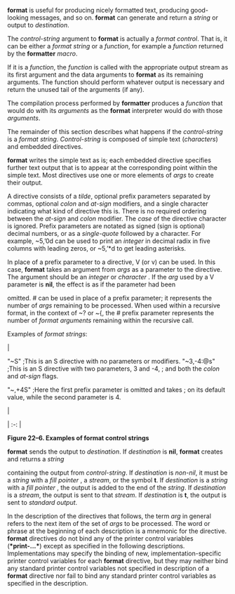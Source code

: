  



**format** is useful for producing nicely formatted text, producing good-looking messages, and so on. **format** can generate and return a *string* or output to *destination*. 



The *control-string* argument to **format** is actually a *format control*. That is, it can be either a *format string* or a *function*, for example a *function* returned by the **formatter** *macro*. 



If it is a *function*, the *function* is called with the appropriate output stream as its first argument and the data arguments to **format** as its remaining arguments. The function should perform whatever output is necessary and return the unused tail of the arguments (if any). 



The compilation process performed by **formatter** produces a *function* that would do with its *arguments* as the **format** interpreter would do with those *arguments*. 



The remainder of this section describes what happens if the *control-string* is a *format string*. *Control-string* is composed of simple text (*characters*) and embedded directives. 



**format** writes the simple text as is; each embedded directive specifies further text output that is to appear at the corresponding point within the simple text. Most directives use one or more elements of *args* to create their output. 



A directive consists of a *tilde*, optional prefix parameters separated by commas, optional *colon* and *at-sign* modifiers, and a single character indicating what kind of directive this is. There is no required ordering between the *at-sign* and *colon* modifier. The *case* of the directive character is ignored. Prefix parameters are notated as signed (sign is optional) decimal numbers, or as a *single-quote* followed by a character. For example, \~5,’0d can be used to print an *integer* in decimal radix in five columns with leading zeros, or \~5,’\*d to get leading asterisks. 



In place of a prefix parameter to a directive, V (or v) can be used. In this case, **format** takes an argument from *args* as a parameter to the directive. The argument should be an *integer* or *character* . If the *arg* used by a V parameter is **nil**, the effect is as if the parameter had been 



omitted. # can be used in place of a prefix parameter; it represents the number of *args* remaining to be processed. When used within a recursive format, in the context of \~? or \~\{, the # prefix parameter represents the number of *format arguments* remaining within the recursive call. 



Examples of *format strings*: 



|<p>"\~S" ;This is an S directive with no parameters or modifiers. "\~3,-4:@s" ;This is an S directive with two parameters, 3 and -4, ; and both the *colon* and *at-sign* flags. </p><p>"\~,+4S" ;Here the first prefix parameter is omitted and takes ; on its default value, while the second parameter is 4.</p>|

| :-: |





**Figure 22–6. Examples of format control strings** 



**format** sends the output to *destination*. If *destination* is **nil**, **format** creates and returns a *string* 



 



 



containing the output from *control-string*. If *destination* is *non-nil*, it must be a *string* with a *fill pointer* , a *stream*, or the symbol **t**. If *destination* is a *string* with a *fill pointer* , the output is added to the end of the *string*. If *destination* is a *stream*, the output is sent to that *stream*. If *destination* is **t**, the output is sent to *standard output*. 



In the description of the directives that follows, the term *arg* in general refers to the next item of the set of *args* to be processed. The word or phrase at the beginning of each description is a mnemonic for the directive. **format** directives do not bind any of the printer control variables (**\*print-...\***) except as specified in the following descriptions. Implementations may specify the binding of new, implementation-specific printer control variables for each **format** directive, but they may neither bind any standard printer control variables not specified in description of a **format** directive nor fail to bind any standard printer control variables as specified in the description. 



